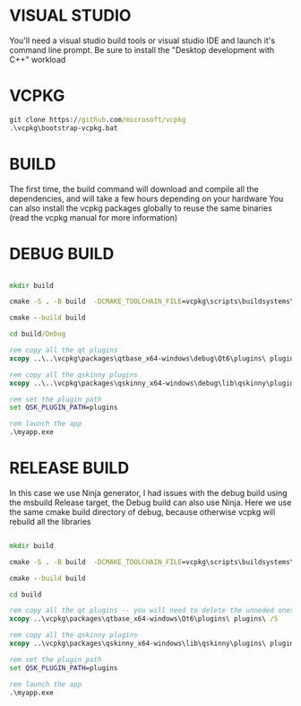 

VISUAL STUDIO
=============
You'll need a visual studio build tools or visual studio IDE and launch it's command line prompt.
Be sure to install the "Desktop development with C++" workload

VCPKG
=====

```cmd
git clone https://github.com/microsoft/vcpkg
.\vcpkg\bootstrap-vcpkg.bat
```

BUILD
=====

The first time, the build command will download and compile all the dependencies, and will take a few hours depending on your hardware
You can also install the vcpkg packages globally to reuse the same binaries (read the vcpkg manual for more information)


DEBUG BUILD
===========

```cmd

mkdir build

cmake -S . -B build  -DCMAKE_TOOLCHAIN_FILE=vcpkg\scripts\buildsystems\vcpkg.cmake -DVCPKG_TARGET_TRIPLET=x64-windows  --fresh -DVCPKG_OVERLAY_PORTS=vcpkg-overlays --fresh

cmake --build build

cd build/Debug

rem copy all the qt plugins
xcopy ..\..\vcpkg\packages\qtbase_x64-windows\debug\Qt6\plugins\ plugins\ /S

rem copy all the qskinny plugins
xcopy ..\..\vcpkg\packages\qskinny_x64-windows\debug\lib\qskinny\plugins\ plugins\ /S

rem set the plugin path
set QSK_PLUGIN_PATH=plugins

rem launch the app
.\myapp.exe

```

RELEASE BUILD
=============

In this case we use Ninja generator, I had issues with the debug build using the msbuild Release target, the Debug build can also use Ninja.
Here we use the same cmake build directory of debug, because otherwise vcpkg will rebuild all the libraries

```cmd

mkdir build

cmake -S . -B build  -DCMAKE_TOOLCHAIN_FILE=vcpkg\scripts\buildsystems\vcpkg.cmake -DVCPKG_TARGET_TRIPLET=x64-windows -DVCPKG_OVERLAY_PORTS=vcpkg-overlays -G Ninja -DCMAKE_BUILD_TYPE=Release --fresh

cmake --build build 

cd build

rem copy all the qt plugins -- you will need to delete the unneded ones
xcopy ..\vcpkg\packages\qtbase_x64-windows\Qt6\plugins\ plugins\ /S

rem copy all the qskinny plugins
xcopy ..\vcpkg\packages\qskinny_x64-windows\lib\qskinny\plugins\ plugins\  /S

rem set the plugin path 
set QSK_PLUGIN_PATH=plugins

rem launch the app
.\myapp.exe

```
